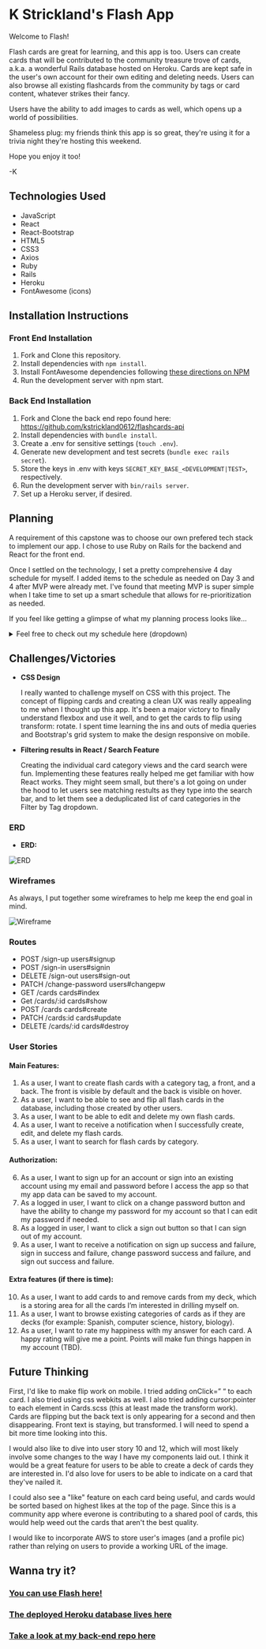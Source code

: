 # K Strickland's Flash App

Welcome to Flash!

Flash cards are great for learning, and this app is too. Users can create cards that will be contributed to the community treasure trove of cards, a.k.a. a wonderful Rails database hosted on Heroku. Cards are kept safe in the user's own account for their own editing and deleting needs. Users can also browse all existing flashcards from the community by tags or card content, whatever strikes their fancy.

Users have the ability to add images to cards as well, which opens up a world of possibilities.

Shameless plug: my friends think this app is so great, they're using it for a trivia night they're hosting this weekend.

Hope you enjoy it too!

-K

## Technologies Used

* JavaScript
* React
* React-Bootstrap
* HTML5
* CSS3
* Axios
* Ruby
* Rails
* Heroku
* FontAwesome (icons)

## Installation Instructions

### Front End Installation

1. Fork and Clone this repository.
2. Install dependencies with ```npm install```.
3. Install FontAwesome dependencies following [these directions on NPM](https://www.npmjs.com/package/@fortawesome/react-fontawesome)
4. Run the development server with npm start.

### Back End Installation

1. Fork and Clone the back end repo found here: https://github.com/kstrickland0612/flashcards-api
2. Install dependencies with ```bundle install```.
3. Create a .env for sensitive settings (```touch .env```).
4. Generate new development and test secrets (```bundle exec rails secret```).
5. Store the keys in .env with keys ```SECRET_KEY_BASE_<DEVELOPMENT|TEST>```, respectively.
6. Run the development server with ```bin/rails server```.
7. Set up a Heroku server, if desired.

## Planning

A requirement of this capstone was to choose our own prefered tech stack to implement our app. I chose to use Ruby on Rails for the backend and React for the front end.

Once I settled on the technology, I set a pretty comprehensive 4 day schedule for myself. I added items to the schedule as needed on Day 3 and 4 after MVP were already met. I've found that meeting MVP is super simple when I take time to set up a smart schedule that allows for re-prioritization as needed.

If you feel like getting a glimpse of what my planning process looks like...

<details><summary>Feel free to check out my schedule here (dropdown)</summary>

### Day 1:

- Set up Rails template
- Create GH repo for back end
- Create Heroku app and deploy initial commits to it
- Set up React template
- Create GH repo for front end
- Test user auth end points with curl scripts
- User auth front-end setup (make sure it works)
- Scaffold card resource
- Test card resource end points with curl scripts
- CRUD for cards from front end
	GET /cards cards#index
		From ‘/’ route (for all cards)
		From authenticated ‘/my-cards’ (nav bar link to my account >>> my cards - for user’s cards)
POST /cards cards#create
	From authenticated ‘/build-card’ path (nav bar link)
PATCH /cards:id cards#update
	From authenticated ‘/edit-card/:id’ path (from my cards page)
		Might be ‘my-cards/edit-card/:id’?
DELETE /cards/:id cards#destroy
	From authenticated ‘/my-cards:id’
- Get deployed app up and running (GH Pages)

### Day 2:

- Front-end configuration (React components):
	- Nav component (shared)
	- Footer component (shared)
	- Card Form component (shared)
	- Card component
	- Cards component
	- CardCreate component
	- CardEdit component
- Card “flip” feature
- Search feature by card category
- Make category field into a dropdown (populated from DB) with 'Other' option
  - have this list avoid duplicates

### Day 3:

- Deck view where categories take user to that deck page of cards (‘cards/:category’)
	- secondary category dropdown at top of page with all categories, duplicates removed
- change search to search content of card, not category
- make search bar only available from ‘/’ (root)
- make filter by tag only available from ‘/’ (root)
- fix all nestedDom errors
- Styling: get cards to lay out 2 by 2
- Styling: get MyCard to have edit and delete button displayed under each card
- Styling: Auth forms
- add image capability to cards
- Troubleshooting/debugging
  - BUG: Category is blank when creating a new card with a category selected from the dropdown. Category only populates if it is types in the ‘other’ field.
	- BUG: filter by tag shows up on edit card field
- style card form

### Day 4:

- Stying: pick color theme
- have a message appear when no items match search
- add All Cards option to filter category dropdown that bumps user back to root where they can see all cards
- set up authorization for create, edit and delete (token in the axios header, and back-end rails configuration for users and cards tables)
- remove all console.logs and console.errors from code
- Troubleshooting/debugging
- this README! :)
</details>

## Challenges/Victories

- **CSS Design**

  I really wanted to challenge myself on CSS with this project. The concept of flipping cards and creating a clean UX was really appealing to me when I thought up this app. It's been a major victory to finally understand flexbox and use it well, and to get the cards to flip using transform: rotate. I spent time learning the ins and outs of media queries and Bootstrap's grid system to make the design responsive on mobile.

- **Filtering results in React / Search Feature**

	Creating the individual card category views and the card search were fun. Implementing these features really helped me get familiar with how React works. They might seem small, but there's a lot going on under the hood to let users see matching restults as they type into the search bar, and to let them see a deduplicated list of card categories in the Filter by Tag dropdown.

### ERD

- **ERD:**

![ERD](https://i.imgur.com/8rIubY5.png "ERD")

### Wireframes

As always, I put together some wireframes to help me keep the end goal in mind.

![Wireframe](https://i.imgur.com/7uTfbwN.png "wireframe")

### Routes

* POST /sign-up users#signup
* POST /sign-in users#signin
* DELETE /sign-out users#sign-out
* PATCH /change-password users#changepw
* GET /cards cards#index
* Get /cards/:id cards#show
* POST /cards cards#create
* PATCH /cards:id cards#update
* DELETE /cards/:id cards#destroy

### User Stories

#### Main Features:
1. As a user, I want to create flash cards with a category tag, a front, and a back. The front is visible by default and the back is visible on hover.
2. As a user, I want to be able to see and flip all flash cards in the database, including those created by other users.
3. As a user, I want to be able to edit and delete my own flash cards.
4. As a user, I want to receive a notification when I successfully create, edit, and delete my flash cards.
5. As a user, I want to search for flash cards by category.

#### Authorization:
6. As a user, I want to sign up for an account or sign into an existing account using my email and password before I access the app so that my app data can be saved to my account.
7. As a logged in user, I want to click on a change password button and have the ability to change my password for my account so that I can edit my password if needed.
8. As a logged in user, I want to click a sign out button so that I can sign out of my account.
9. As a user, I want to receive a notification on sign up success and failure, sign in success and failure, change password success and failure, and sign out success and failure.

#### Extra features (if there is time):
10. As a user, I want to add cards to and remove cards from my deck, which is a storing area for all the cards I’m interested in drilling myself on.
11. As a user, I want to browse existing categories of cards as if they are decks (for example: Spanish, computer science, history, biology).
12. As a user, I want to rate my happiness with my answer for each card. A happy rating will give me a point. Points will make fun things happen in my account (TBD).

## Future Thinking

First, I'd like to make flip work on mobile. I tried adding onClick=” “ to each card. I also tried using css webkits as well. I also tried adding cursor:pointer to each element in Cards.scss (this at least made the transform work). Cards are flipping but the back text is only appearing for a second and then disappearing. Front text is staying, but transformed. I will need to spend a bit more time looking into this.

I would also like to dive into user story 10 and 12, which will most likely involve some changes to the way I have my components laid out. I think it would be a great feature for users to be able to create a deck of cards they are interested in. I'd also love for users to be able to indicate on a card that they've nailed it.

I could also see a "like" feature on each card being useful, and cards would be sorted based on highest likes at the top of the page. Since this is a community app where everone is contributing to a shared pool of cards, this would help weed out the cards that aren't the best quality.

I would like to incorporate AWS to store user's images (and a profile pic) rather than relying on users to provide a working URL of the image.

## Wanna try it?

### [You can use Flash here!](https://kstrickland0612.github.io/flashcards-client/#/)

### [The deployed Heroku database lives here](https://guarded-falls-36337.herokuapp.com/)

### [Take a look at my back-end repo here](https://github.com/kstrickland0612/flashcards-api)
